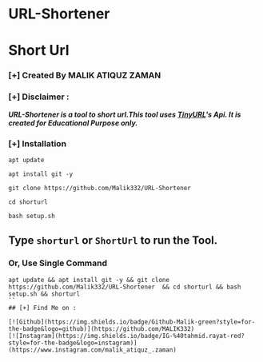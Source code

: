 # URL-Shortener
# Short Url
### [+] Created By MALIK ATIQUZ ZAMAN
### [+] Disclaimer :
***URL-Shortener is a tool to short url.This tool uses [TinyURL](https://tinyurl.com/)'s Api. It is created for Educational Purpose only.***


### [+] Installation
```apt update```

```apt install git -y```

```git clone https://github.com/Malik332/URL-Shortener ```

```cd shorturl```

```bash setup.sh```

## Type `shorturl` or `ShortUrl` to run the Tool.
### Or, Use Single Command
```
apt update && apt install git -y && git clone https://github.com/Malik332/URL-Shortener  && cd shorturl && bash setup.sh && shorturl
``
## [+] Find Me on :

[![Github](https://img.shields.io/badge/Github-Malik-green?style=for-the-badge&logo=github)](https://github.com/MALIK332)
[![Instagram](https://img.shields.io/badge/IG-%40tahmid.rayat-red?style=for-the-badge&logo=instagram)](https://www.instagram.com/malik_atiquz_.zaman)

